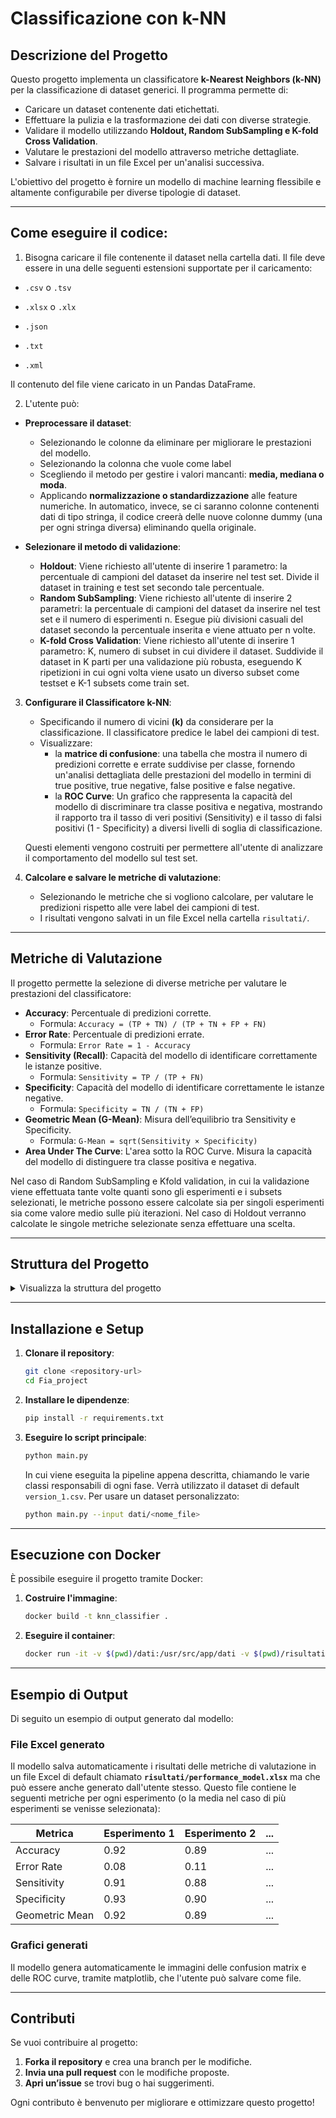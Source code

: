 # Classificazione con k-NN

## Descrizione del Progetto

Questo progetto implementa un classificatore **k-Nearest Neighbors (k-NN)** per la classificazione di dataset generici. Il programma permette di:
- Caricare un dataset contenente dati etichettati.
- Effettuare la pulizia e la trasformazione dei dati con diverse strategie.
- Validare il modello utilizzando **Holdout, Random SubSampling e K-fold Cross Validation**.
- Valutare le prestazioni del modello attraverso metriche dettagliate.
- Salvare i risultati in un file Excel per un'analisi successiva.

L'obiettivo del progetto è fornire un modello di machine learning flessibile e altamente configurabile per diverse tipologie di dataset.

---

## Come eseguire il codice:

1. Bisogna caricare il file contenente il dataset nella cartella dati. Il file deve essere in una delle seguenti estensioni supportate per il caricamento:
- `.csv` o `.tsv`

- `.xlsx` o `.xlx`

- `.json`

- `.txt`

- `.xml`

Il contenuto del file viene caricato in un Pandas DataFrame.

2. L'utente può:

- **Preprocessare il dataset**:
   - Selezionando le colonne da eliminare per migliorare le prestazioni del modello.
   - Selezionando la colonna che vuole come label
   - Scegliendo il metodo per gestire i valori mancanti: **media, mediana o moda**.
   - Applicando **normalizzazione o standardizzazione** alle feature numeriche.
In automatico, invece, se ci saranno colonne contenenti dati di tipo stringa, il codice creerà delle nuove colonne dummy (una per ogni stringa diversa) eliminando quella originale.
   

- **Selezionare il metodo di validazione**:
   - **Holdout**: Viene richiesto all'utente di inserire 1 parametro: la percentuale di campioni del dataset da inserire nel test set. Divide il dataset in training e test set secondo tale percentuale.
   - **Random SubSampling**: Viene richiesto all'utente di inserire 2 parametri: la percentuale di campioni del dataset da inserire nel test set e il numero di esperimenti n. Esegue più divisioni casuali del dataset secondo la percentuale inserita e viene attuato per n volte.
   - **K-fold Cross Validation**: Viene richiesto all'utente di inserire 1 parametro: K, numero di subset in cui dividere il dataset. Suddivide il dataset in K parti per una validazione più robusta, eseguendo K ripetizioni in cui ogni volta viene usato un diverso subset come testset e K-1 subsets come train set.

3. **Configurare il Classificatore k-NN**:
   - Specificando il numero di vicini **(k)** da considerare per la classificazione. Il classificatore predice le label dei campioni di test. 
   - Visualizzare:
       - la **matrice di confusione**: una tabella che mostra il numero di predizioni corrette e errate suddivise per classe, fornendo un'analisi dettagliata delle prestazioni del modello in termini di true positive, true negative, false positive e false negative.
       - la **ROC Curve**: Un grafico che rappresenta la capacità del modello di discriminare tra classe positiva e negativa, mostrando il rapporto tra il tasso di veri positivi (Sensitivity) e il tasso di falsi positivi (1 - Specificity) a diversi livelli di soglia di classificazione.

    Questi elementi vengono costruiti per permettere all'utente di analizzare il comportamento del modello sul test set.

4. **Calcolare e salvare le metriche di valutazione**:
   - Selezionando le metriche che si vogliono calcolare, per valutare le predizioni rispetto alle vere label dei campioni di test.
   - I risultati vengono salvati in un file Excel nella cartella `risultati/`.

---

## Metriche di Valutazione

Il progetto permette la selezione di diverse metriche per valutare le prestazioni del classificatore:

- **Accuracy**: Percentuale di predizioni corrette.
  - Formula: `Accuracy = (TP + TN) / (TP + TN + FP + FN)`
- **Error Rate**: Percentuale di predizioni errate.
  - Formula: `Error Rate = 1 - Accuracy`
- **Sensitivity (Recall)**: Capacità del modello di identificare correttamente le istanze positive.
  - Formula: `Sensitivity = TP / (TP + FN)`
- **Specificity**: Capacità del modello di identificare correttamente le istanze negative.
  - Formula: `Specificity = TN / (TN + FP)`
- **Geometric Mean (G-Mean)**: Misura dell’equilibrio tra Sensitivity e Specificity.
  - Formula: `G-Mean = sqrt(Sensitivity × Specificity)`
- **Area Under The Curve**: L'area sotto la ROC Curve. Misura la capacità del modello di distinguere tra classe positiva e negativa.

Nel caso di Random SubSampling e Kfold validation, in cui la validazione viene effettuata tante volte quanti sono gli esperimenti e i subsets selezionati, le metriche possono essere calcolate sia per singoli esperimenti sia come valore medio sulle più iterazioni. Nel caso di Holdout verranno calcolate le singole metriche selezionate senza effettuare una scelta. 

---

## Struttura del Progetto

<details>
  <summary>Visualizza la struttura del progetto</summary>

  ```plaintext
  📂 Fia_project
  │
  ├── 📂 dati
  │
  ├── 📂 risultati
  │   ├── performance_model.xlsx
  │
  ├── 📂 scripts
  │   ├── 📂 data_preprocessing
  │   │   ├── loader
  │   │   ├── pulizia_dataset
  │   │   ├── target_features
  │   ├── 📂 KNN
  │   ├── 📂 Model_Evaluation
  │   │   ├── metrics
  │   │   ├── validation
  │
  ├── 📂 tests
  │
  ├── .gitignore
  ├── Dockerfile
  ├── main.py
  ├── README.md
  ├── requirements.txt
  ```
</details>

---

## Installazione e Setup

1. **Clonare il repository**:
   ```sh
   git clone <repository-url>
   cd Fia_project
   ```
2. **Installare le dipendenze**:
   ```sh
   pip install -r requirements.txt
   ```
3. **Eseguire lo script principale**:
   ```sh
   python main.py
   ```
   In cui viene eseguita la pipeline appena descritta, chiamando le varie classi responsabili di ogni fase. Verrà utilizzato il dataset di default `version_1.csv`.
   Per usare un dataset personalizzato:
   ```sh
   python main.py --input dati/<nome_file>
   ```



---

## Esecuzione con Docker

È possibile eseguire il progetto tramite Docker:

1. **Costruire l'immagine**:
   ```sh
   docker build -t knn_classifier .
   ```
2. **Eseguire il container**:
   ```sh
   docker run -it -v $(pwd)/dati:/usr/src/app/dati -v $(pwd)/risultati:/usr/src/app/risultati knn_classifier python main.py
   ```

---

## Esempio di Output
Di seguito un esempio di output generato dal modello:

### File Excel generato
Il modello salva automaticamente i risultati delle metriche di valutazione in un file Excel di default chiamato **`risultati/performance_model.xlsx`** ma che può essere anche generato dall'utente stesso. Questo file contiene le seguenti metriche per ogni esperimento (o la media nel caso di più esperimenti se venisse selezionata):

| Metrica        | Esperimento 1 | Esperimento 2 | ... |
|---------------|--------------|--------------|-----|
| Accuracy      | 0.92         | 0.89         | ... |
| Error Rate    | 0.08         | 0.11         | ... |
| Sensitivity   | 0.91         | 0.88         | ... |
| Specificity   | 0.93         | 0.90         | ... |
| Geometric Mean| 0.92         | 0.89         | ... |


### Grafici generati
Il modello genera automaticamente le immagini delle confusion matrix e delle ROC curve, tramite matplotlib, che l'utente può salvare come file.

---

## Contributi

Se vuoi contribuire al progetto:
1. **Forka il repository** e crea una branch per le modifiche.
2. **Invia una pull request** con le modifiche proposte.
3. **Apri un’issue** se trovi bug o hai suggerimenti.

Ogni contributo è benvenuto per migliorare e ottimizzare questo progetto!





